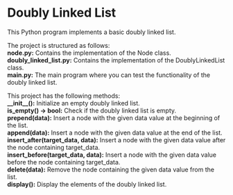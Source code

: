 # Doubly Linked List

This Python program implements a basic doubly linked list.

The project is structured as follows:  
__node.py:__ Contains the implementation of the Node class.  
__doubly_linked_list.py:__ Contains the implementation of the DoublyLinkedList class.  
__main.py:__ The main program where you can test the functionality of the doubly linked list.  

This project has the following methods:  
__\_\_init\_\_():__ Initialize an empty doubly linked list.  
__is_empty() -> bool:__ Check if the doubly linked list is empty.  
__prepend(data):__ Insert a node with the given data value at the beginning of the list.  
__append(data):__ Insert a node with the given data value at the end of the list.  
__insert_after(target_data, data):__ Insert a node with the given data value after the node containing target_data.  
__insert_before(target_data, data):__ Insert a node with the given data value before the node containing target_data.  
__delete(data):__ Remove the node containing the given data value from the list.  
__display():__ Display the elements of the doubly linked list.  
